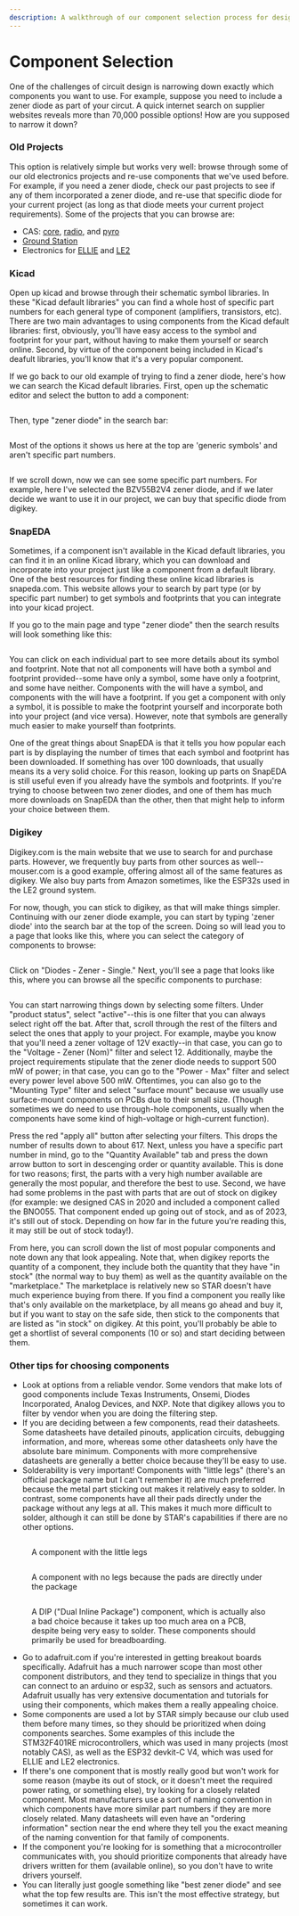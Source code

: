 ```yaml
---
description: A walkthrough of our component selection process for designing boards.
---
```


# Component Selection

One of the challenges of circuit design is narrowing down exactly which components you want to use. For example, suppose you need to include a zener diode as part of your circut. A quick internet search on supplier websites reveals more than 70,000 possible options! How are you supposed to narrow it down?

### Old Projects

This option is relatively simple but works very well: browse through some of our old electronics projects and re-use components that we've used before. For example, if you need a zener diode, check our past projects to see if any of them incorporated a zener diode, and re-use that specific diode for your current project (as long as that diode meets your current project requirements). Some of the projects that you can browse are:

* CAS: [core](https://github.com/calstar/cas-core-hw), [radio](https://github.com/calstar/cas-radio-hw), and [pyro](https://github.com/calstar/cas-pyro-hw)
* [Ground Station](https://github.com/calstar/hardware-ground-station)
* Electronics for [ELLIE](https://github.com/calstar/ellie-ground) and [LE2](https://github.com/calstar/le2-avionics)

### Kicad

Open up kicad and browse through their schematic symbol libraries. In these "Kicad default libraries" you can find a whole host of specific part numbers for each general type of component (amplifiers, transistors, etc). There are two main advantages to using components from the Kicad default libraries: first, obviously, you'll have easy access to the symbol and footprint for your part, without having to make them yourself or search online. Second, by virtue of the component being included in Kicad's deafult libraries, you'll know that it's a very popular component.&#x20;

If we go back to our old example of trying to find a zener diode, here's how we can search the Kicad default libraries. First, open up the schematic editor and select the button to add a component:

<figure><img src="../../.gitbook/assets/Screen Shot 2022-12-26 at 7.58.35 PM.png" alt=""><figcaption></figcaption></figure>

Then, type "zener diode" in the search bar:

<figure><img src="../../.gitbook/assets/Screen Shot 2022-12-26 at 7.58.43 PM.png" alt=""><figcaption></figcaption></figure>

Most of the options it shows us here at the top are 'generic symbols' and aren't specific part numbers.

<figure><img src="../../.gitbook/assets/Screen Shot 2022-12-26 at 7.58.56 PM.png" alt=""><figcaption></figcaption></figure>

If we scroll down, now we can see some specific part numbers. For example, here I've selected the BZV55B2V4 zener diode, and if we later decide we want to use it in our project, we can buy that specific diode from digikey.

### SnapEDA

Sometimes, if a component isn't available in the Kicad default libraries, you can find it in an online Kicad library, which you can download and incorporate into your project just like a component from a default library. One of the best resources for finding these online kicad libraries is snapeda.com. This website allows your to search by part type (or by specific part number) to get symbols and footprints that you can integrate into your kicad project.&#x20;

If you go to the main page and type "zener diode" then the search results will look something like this:

<figure><img src="../../.gitbook/assets/Screen Shot 2022-12-26 at 8.07.11 PM.png" alt=""><figcaption></figcaption></figure>

You can click on each individual part to see more details about its symbol and footprint. Note that not all components will have both a symbol and footprint provided--some have only a symbol, some have only a footprint, and some have neither. Components with the <img src="../../.gitbook/assets/Screen Shot 2022-12-26 at 8.07.27 PM.png" alt="" data-size="line">will have a symbol, and components with the <img src="../../.gitbook/assets/Screen Shot 2022-12-26 at 8.07.30 PM.png" alt="" data-size="line">will have a footprint. If you get a component with only a symbol, it is possible to make the footprint yourself and incorporate both into your project (and vice versa). However, note that symbols are generally much easier to make yourself than footprints.

One of the great things about SnapEDA is that it tells you how popular each part is by displaying the number of times that each symbol and footprint has been downloaded. If something has over 100 downloads, that usually means its a very solid choice. For this reason, looking up parts on SnapEDA is still useful even if you already have the symbols and footprints. If you're trying to choose between two zener diodes, and one of them has much more downloads on SnapEDA than the other, then that might help to inform your choice between them.

### Digikey

Digikey.com is the main website that we use to search for and purchase parts. However, we frequently buy parts from other sources as well--mouser.com is a good example, offering almost all of the same features as digikey. We also buy parts from Amazon sometimes, like the ESP32s used in the LE2 ground system.&#x20;

For now, though, you can stick to digikey, as that will make things simpler. Continuing with our zener diode example, you can start by typing 'zener diode' into the search bar at the top of the screen. Doing so will lead you to a page that looks like this, where you can select the category of components to browse:

<figure><img src="../../.gitbook/assets/Screen Shot 2022-12-26 at 6.49.13 PM.png" alt=""><figcaption></figcaption></figure>

Click on "Diodes - Zener - Single." Next, you'll see a page that looks like this, where you can browse all the specific components to purchase:

<figure><img src="../../.gitbook/assets/Screen Shot 2022-12-26 at 6.50.13 PM.png" alt=""><figcaption></figcaption></figure>

You can start narrowing things down by selecting some filters. Under "product status", select "active"--this is one filter that you can always select right off the bat. After that, scroll through the rest of the filters and select the ones that apply to your project. For example, maybe you know that you'll need a zener voltage of 12V exactly--in that case, you can go to the "Voltage - Zener (Nom)" filter and select 12. Additionally, maybe the project requirements stipulate that the zener diode needs to support 500 mW of power; in that case, you can go to the "Power - Max" filter and select every power level above 500 mW. Oftentimes, you can also go to the "Mounting Type" filter and select "surface mount" because we usually use surface-mount components on PCBs due to their small size. (Though sometimes we do need to use through-hole components, usually when the components have some kind of high-voltage or high-current function).&#x20;

Press the red "apply all" button after selecting your filters. This drops the number of results down to about 617. Next, unless you have a specific part number in mind, go to the "Quantity Available" tab and press the down arrow button to sort in descenging order or quantity available. This is done for two reasons; first, the parts with a very high number available are generally the most popular, and therefore the best to use. Second, we have had some problems in the past with parts that are out of stock on digikey (for example: we designed CAS in 2020 and included a component called the BNO055. That component ended up going out of stock, and as of 2023, it's still out of stock. Depending on how far in the future you're reading this, it may still be out of stock today!).&#x20;

From here, you can scroll down the list of most popular components and note down any that look appealing. Note that, when digikey reports the quantity of a component, they include both the quantity that they have "in stock" (the normal way to buy them) as well as the quantity available on the "marketplace." The marketplace is relatively new so STAR doesn't have much experience buying from there. If you find a component you really like that's only available on the marketplace, by all means go ahead and buy it, but if you want to stay on the safe side, then stick to the components that are listed as "in stock" on digikey. At this point, you'll probably be able to get a shortlist of several components (10 or so) and start deciding between them.

### Other tips for choosing components

* Look at options from a reliable vendor. Some vendors that make lots of good components include Texas Instruments, Onsemi, Diodes Incorporated, Analog Devices, and NXP. Note that digikey allows you to filter by vendor when you are doing the filtering step.
* If you are deciding between a few components, read their datasheets. Some datasheets have detailed pinouts, application circuits, debugging information, and more, whereas some other datasheets only have the absolute bare minimum. Components with more comprehensive datasheets are generally a better choice because they'll be easy to use.
* Solderability is very important! Components with "little legs" (there's an official package name but I can't remember it) are much preferred because the metal part sticking out makes it relatively easy to solder. In contrast, some components have all their pads directly under the package without any legs at all. This makes it much more difficult to solder, although it can still be done by STAR's capabilities if there are no other options.

<figure><img src="../../.gitbook/assets/MFG_MC68HC908LJ24CPK.jpg.webp" alt=""><figcaption><p>A component with the little legs</p></figcaption></figure>

<figure><img src="../../.gitbook/assets/20-QFN-PC.jpg.webp" alt=""><figcaption><p>A component with no legs because the pads are directly under the package</p></figcaption></figure>

<figure><img src="../../.gitbook/assets/MFG_DP8409AD.jpg.webp" alt=""><figcaption><p>A DIP ("Dual Inline Package") component, which is actually also a bad choice because it takes up too much area on a PCB, despite being very easy to solder. These components should primarily be used for breadboarding.</p></figcaption></figure>

* Go to adafruit.com if you're interested in getting breakout boards specifically. Adafruit has a much narrower scope than most other component distributors, and they tend to specialize in things that you can connect to an arduino or esp32, such as sensors and actuators. Adafruit usually has very extensive documentation and tutorials for using their components, which makes them a really appealing choice.
* Some components are used a lot by STAR simply because our club used them before many times, so they should be prioritized when doing components searches. Some examples of this include the STM32F401RE microcontrollers, which was used in many projects (most notably CAS), as well as the ESP32 devkit-C V4, which was used for ELLIE and LE2 electronics.
* If there's one component that is mostly really good but won't work for some reason (maybe its out of stock, or it doesn't meet the required power rating, or something else), try looking for a closely related component. Most manufacturers use a sort of naming convention in which components have more similar part numbers if they are more closely related. Many datasheets will even have an "ordering information" section near the end where they tell you the exact meaning of the naming convention for that family of components.
* If the component you're looking for is something that a microcontroller communicates with, you should prioritize components that already have drivers written for them (available online), so you don't have to write drivers yourself.
* You can literally just google something like "best zener diode" and see what the top few results are. This isn't the most effective strategy, but sometimes it can work.

